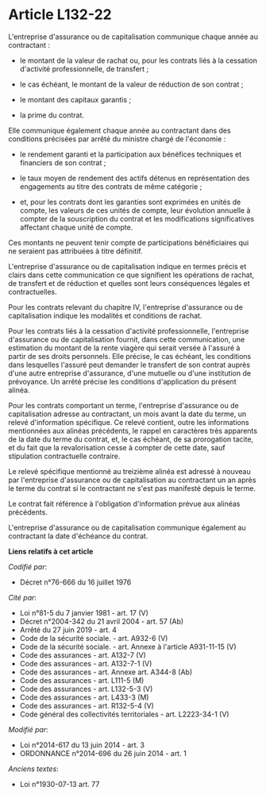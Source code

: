 # Article L132-22

L'entreprise d'assurance ou de capitalisation communique chaque année au contractant :

- le montant de la valeur de rachat ou, pour les contrats liés à la cessation d'activité professionnelle, de transfert ;

- le cas échéant, le montant de la valeur de réduction de son contrat ;

- le montant des capitaux garantis ;

- la prime du contrat.

Elle communique également chaque année au contractant dans des conditions précisées par arrêté du ministre chargé de
l'économie :

- le rendement garanti et la participation aux bénéfices techniques et financiers de son contrat ;

- le taux moyen de rendement des actifs détenus en représentation des engagements au titre des contrats de même catégorie ;

- et, pour les contrats dont les garanties sont exprimées en unités de compte, les valeurs de ces unités de compte, leur
évolution annuelle à compter de la souscription du contrat et les modifications significatives affectant chaque unité de
compte.

Ces montants ne peuvent tenir compte de participations bénéficiaires qui ne seraient pas attribuées à titre définitif.

L'entreprise d'assurance ou de capitalisation indique en termes précis et clairs dans cette communication ce que signifient
les opérations de rachat, de transfert et de réduction et quelles sont leurs conséquences légales et contractuelles.

Pour les contrats relevant du chapitre IV, l'entreprise d'assurance ou de capitalisation indique les modalités et conditions
de rachat.

Pour les contrats liés à la cessation d'activité professionnelle, l'entreprise d'assurance ou de capitalisation fournit, dans
cette communication, une estimation du montant de la rente viagère qui serait versée à l'assuré à partir de ses droits
personnels. Elle précise, le cas échéant, les conditions dans lesquelles l'assuré peut demander le transfert de son contrat
auprès d'une autre entreprise d'assurance, d'une mutuelle ou d'une institution de prévoyance. Un arrêté précise les
conditions d'application du présent alinéa.

Pour les contrats comportant un terme, l'entreprise d'assurance ou de capitalisation adresse au contractant, un mois avant la
date du terme, un relevé d'information spécifique. Ce relevé contient, outre les informations mentionnées aux alinéas
précédents, le rappel en caractères très apparents de la date du terme du contrat, et, le cas échéant, de sa prorogation
tacite, et du fait que la revalorisation cesse à compter de cette date, sauf stipulation contractuelle contraire.

Le relevé spécifique mentionné au treizième alinéa est adressé à nouveau par l'entreprise d'assurance ou de capitalisation au
contractant un an après le terme du contrat si le contractant ne s'est pas manifesté depuis le terme.

Le contrat fait référence à l'obligation d'information prévue aux alinéas précédents.

L'entreprise d'assurance ou de capitalisation communique également au contractant la date d'échéance du contrat.

**Liens relatifs à cet article**

_Codifié par_:

  - Décret n°76-666 du 16 juillet 1976

_Cité par_:

  - Loi n°81-5 du 7 janvier 1981 - art. 17 (V)
  - Décret n°2004-342 du 21 avril 2004 - art. 57 (Ab)
  - Arrêté du 27 juin 2019 - art. 4
  - Code de la sécurité sociale. - art. A932-6 (V)
  - Code de la sécurité sociale. - art. Annexe à l'article A931-11-15 (V)
  - Code des assurances - art. A132-7 (V)
  - Code des assurances - art. A132-7-1 (V)
  - Code des assurances - art. Annexe art. A344-8 (Ab)
  - Code des assurances - art. L111-5 (M)
  - Code des assurances - art. L132-5-3 (V)
  - Code des assurances - art. L433-3 (M)
  - Code des assurances - art. R132-5-4 (V)
  - Code général des collectivités territoriales - art. L2223-34-1 (V)

_Modifié par_:

  - Loi n°2014-617 du 13 juin 2014 - art. 3
  - ORDONNANCE n°2014-696 du 26 juin 2014 - art. 1

_Anciens textes_:

  - Loi n°1930-07-13 art. 77
